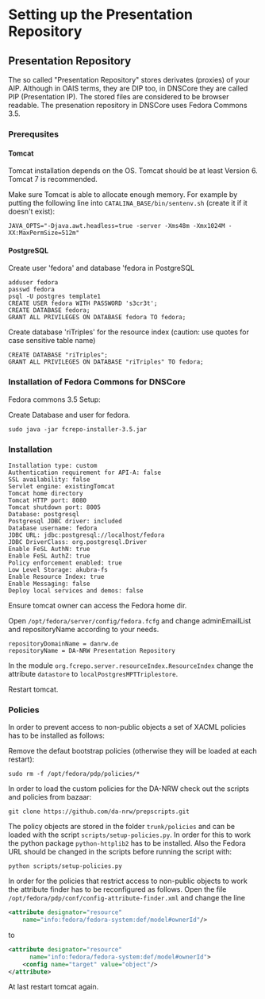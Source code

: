 # Setting up the Presentation Repository

## Presentation Repository

The so called "Presentation Repository" stores derivates (proxies) of your AIP. Although in OAIS terms, they are DIP too, in DNSCore they are called PIP (Presentation IP). The stored files are considered to be browser readable. The presenation repository in DNSCore uses Fedora Commons 3.5.

### Prerequsites 

#### Tomcat

Tomcat installation depends on the OS. Tomcat should be at least Version 6. Tomcat 7 is recommended.

Make sure Tomcat is able to allocate enough memory. For example by putting the following line into `CATALINA_BASE/bin/sentenv.sh` (create it if it doesn't exist):

    JAVA_OPTS="-Djava.awt.headless=true -server -Xms48m -Xmx1024M -XX:MaxPermSize=512m"

#### PostgreSQL

Create user 'fedora' and database 'fedora in PostgreSQL

    adduser fedora
    passwd fedora
    psql -U postgres template1
    CREATE USER fedora WITH PASSWORD 's3cr3t';
    CREATE DATABASE fedora;
    GRANT ALL PRIVILEGES ON DATABASE fedora TO fedora;

Create database 'riTriples' for the resource index (caution: use quotes for case sensitive table name)

    CREATE DATABASE "riTriples";
    GRANT ALL PRIVILEGES ON DATABASE "riTriples" TO fedora;

### Installation of Fedora Commons for DNSCore

Fedora commons 3.5 Setup:

Create Database and user for fedora.

    sudo java -jar fcrepo-installer-3.5.jar
    
### Installation

    Installation type: custom
    Authentication requirement for API-A: false
    SSL availability: false
    Servlet engine: existingTomcat
    Tomcat home directory
    Tomcat HTTP port: 8080
    Tomcat shutdown port: 8005
    Database: postgresql
    Postgresql JDBC driver: included
    Database username: fedora
    JDBC URL: jdbc:postgresql://localhost/fedora
    JDBC DriverClass: org.postgresql.Driver
    Enable FeSL AuthN: true
    Enable FeSL AuthZ: true
    Policy enforcement enabled: true
    Low Level Storage: akubra-fs
    Enable Resource Index: true
    Enable Messaging: false
    Deploy local services and demos: false

Ensure tomcat owner can access the Fedora home dir.

Open `/opt/fedora/server/config/fedora.fcfg` and change adminEmailList and repositoryName according to your needs.
     
    repositoryDomainName = danrw.de
    repositoryName = DA-NRW Presentation Repository

In the module `org.fcrepo.server.resourceIndex.ResourceIndex` change the attribute `datastore` to `localPostgresMPTTriplestore`.

Restart tomcat.


### Policies

In order to prevent access to non-public objects a set of XACML policies has to be installed as follows:

Remove the defaut bootstrap policies (otherwise they will be loaded at each restart):

    sudo rm -f /opt/fedora/pdp/policies/*

In order to load the custom policies for the DA-NRW check out the scripts and policies from bazaar:

    git clone https://github.com/da-nrw/prepscripts.git

The policy objects are stored in the folder `trunk/policies` and can be loaded with the script `scripts/setup-policies.py`. In order for this to work the python package `python-httplib2` has to be installed. Also the Fedora URL should be changed in the scripts before running the script with:

    python scripts/setup-policies.py

In order for the policies that restrict access to non-public objects to work the attribute finder has to be reconfigured as follows. Open the file `/opt/fedora/pdp/conf/config-attribute-finder.xml` and change the line
```xml
<attribute designator="resource" 
    name="info:fedora/fedora-system:def/model#ownerId"/>
```
to
```xml
<attribute designator="resource" 
      name="info:fedora/fedora-system:def/model#ownerId">
    <config name="target" value="object"/>
</attribute>
```

At last restart tomcat again.

